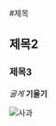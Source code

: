 #제목
## 제목2
### 제목3

_굴게_ __기울기__     

![사과](https://lh3.googleusercontent.com/proxy/hul_4Xa0u66InMZWE6Ee1E5usVR4QCDQgRu8xS_K4_oIg9FI3HInXwR7VaxR7n4FVYND3wZLK611be-dH1QjvGIvVQRZdl1635yjg4Pyy1qCkZTUVZa5FCFAPRmmXAocHNReYCn2t_rzI2U)







